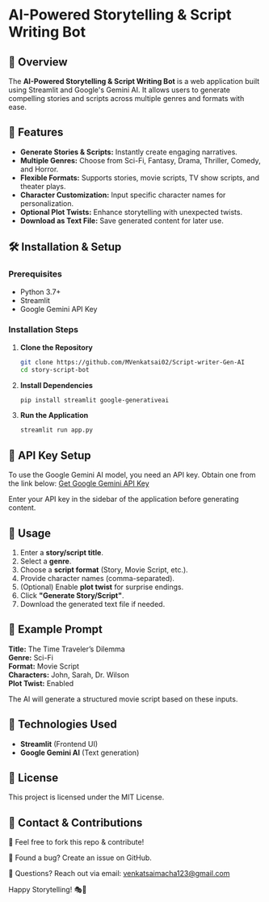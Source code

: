 # AI-Powered Storytelling & Script Writing Bot

## 📌 Overview
The **AI-Powered Storytelling & Script Writing Bot** is a web application built using Streamlit and Google's Gemini AI. It allows users to generate compelling stories and scripts across multiple genres and formats with ease.

## 🚀 Features
- **Generate Stories & Scripts:** Instantly create engaging narratives.
- **Multiple Genres:** Choose from Sci-Fi, Fantasy, Drama, Thriller, Comedy, and Horror.
- **Flexible Formats:** Supports stories, movie scripts, TV show scripts, and theater plays.
- **Character Customization:** Input specific character names for personalization.
- **Optional Plot Twists:** Enhance storytelling with unexpected twists.
- **Download as Text File:** Save generated content for later use.

## 🛠️ Installation & Setup
### Prerequisites
- Python 3.7+
- Streamlit
- Google Gemini API Key

### Installation Steps
1. **Clone the Repository**
   ```bash
   git clone https://github.com/MVenkatsai02/Script-writer-Gen-AI
   cd story-script-bot
   ```

2. **Install Dependencies**
   ```bash
   pip install streamlit google-generativeai
   ```

3. **Run the Application**
   ```bash
   streamlit run app.py
   ```

## 🔑 API Key Setup
To use the Google Gemini AI model, you need an API key. Obtain one from the link below:
[Get Google Gemini API Key](https://aistudio.google.com/app/apikey)

Enter your API key in the sidebar of the application before generating content.

## 📜 Usage
1. Enter a **story/script title**.
2. Select a **genre**.
3. Choose a **script format** (Story, Movie Script, etc.).
4. Provide character names (comma-separated).
5. (Optional) Enable **plot twist** for surprise endings.
6. Click **"Generate Story/Script"**.
7. Download the generated text file if needed.

## 📝 Example Prompt
**Title:** The Time Traveler’s Dilemma  
**Genre:** Sci-Fi  
**Format:** Movie Script  
**Characters:** John, Sarah, Dr. Wilson  
**Plot Twist:** Enabled  

The AI will generate a structured movie script based on these inputs.

## 🤖 Technologies Used
- **Streamlit** (Frontend UI)
- **Google Gemini AI** (Text generation)

## 📄 License
This project is licensed under the MIT License.

## 📩 Contact & Contributions

🔹 Feel free to fork this repo & contribute!

🔹 Found a bug? Create an issue on GitHub.

🔹 Questions? Reach out via email: venkatsaimacha123@gmail.com

Happy Storytelling! 🎭📖

